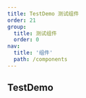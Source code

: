 ```yaml
---
title: TestDemo 测试组件
order: 21
group:
  title: 测试组件
  order: 0
nav:
  title: '组件'
  path: /components
---
```


## TestDemo

<code src="../../demo/TestDemo/index.jsx"></code>

<API src="./index.tsx"></API>
